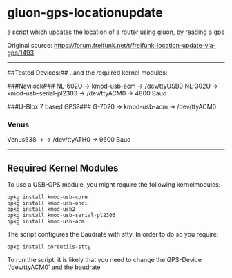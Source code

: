 # gluon-gps-locationupdate
a script which updates the location of a router using gluon, by reading a gps

Original source:
https://forum.freifunk.net/t/freifunk-location-update-via-gps/1493
* * *

##Tested Devices:##
..and the required kernel modules:

###Navilock###
NL-602U -> kmod-usb-acm -> /dev/ttyUSB0
NL-302U -> kmod-usb-serial-pl2303 -> /dev/ttyACM0 -> 4800 Baud

###U-Blox 7 based GPS?###
G-7020 -> kmod-usb-acm -> /dev/ttyACM0


### Venus ###
Venus638 -> -> /dev/ttyATH0 -> 9600 Baud

* * *

## Required Kernel Modules ##
To use a USB-GPS module, you might require the following kernelmodules:

    opkg install kmod-usb-core
    opkg install kmod-usb-ohci
    opkg install kmod-usb2
    opkg install kmod-usb-serial-pl2303
    opkg install kmod-usb-acm

The script configures the Baudrate with stty. In order to do so you require:

    opkg install coreutils-stty
    
To run the script, it is likely that you need to change the GPS-Device '/dev/ttyACM0' and the baudrate
